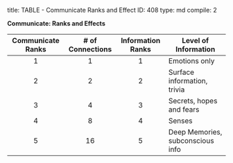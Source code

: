 title:          TABLE - Communicate Ranks and Effect
ID:             408
type:           md
compile:        2


**Communicate: Ranks and Effects**

| Communicate Ranks	| # of Connections	| Information Ranks	| Level of Information		  |
|:-------------------:|:-------------------:|:-------------------:| -------------------------------- |
| 1		| 1		| 1		| Emotions only		  |
| 2		| 2		| 2		| Surface information, trivia	  |
| 3		| 4		| 3		| Secrets, hopes and fears	  |
| 4		| 8		| 4		| Senses			  |
| 5		| 16		| 5		| Deep Memories, subconscious info |
